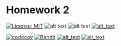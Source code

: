# Homework 2
[![License: MIT](https://img.shields.io/badge/License-MIT-green.svg)](https://github.com/Fall2024SE/HW2/blob/main/LICENSE.md)
![alt text](https://img.shields.io/badge/Python-3776AB?style=for-the-badge&logo=python&logoColor=white)
![alt text](https://img.shields.io/badge/Linux-FCC624?style=for-the-badge&logo=linux&logoColor=black)
[![alt_text](https://github.com/Fall2024SE/HW2/actions/workflows/pytest.yml/badge.svg)](https://github.com/Fall2024SE/HW2/actions/workflows/pytest.yml)


[![codecov](https://codecov.io/gh/Fall2024SE/HW2/graph/badge.svg?token=78XLUHAROY)](https://codecov.io/gh/Fall2024SE/HW2)
[![Bandit](https://img.shields.io/endpoint?url=https://gist.githubusercontent.com/KoruptTinker/9e3dbad75febc40ad9e435dde5911abf/raw/bandit-badge.json)](https://github.com/Fall2024SE/HW2/actions/workflows/bandit.yml)
[![alt_text](https://github.com/Fall2024SE/HW2/actions/workflows/pylint.yml/badge.svg)](https://github.com/Fall2024SE/HW2/actions/workflows/pylint.yml)
[![alt_text](https://github.com/Fall2024SE/HW2/actions/workflows/autopep8.yml/badge.svg)](https://github.com/Fall2024SE/HW2/actions/workflows/autopep8.yml)

